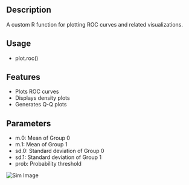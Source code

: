 ## Description
A custom R function for plotting ROC curves and related visualizations.

## Usage
- plot.roc()

## Features
- Plots ROC curves
- Displays density plots
- Generates Q-Q plots

## Parameters 
- m.0: Mean of Group 0
- m.1: Mean of Group 1
- sd.0: Standard deviation of Group 0
- sd.1: Standard deviation of Group 1
- prob: Probability threshold

![Sim Image](ROC.png)



